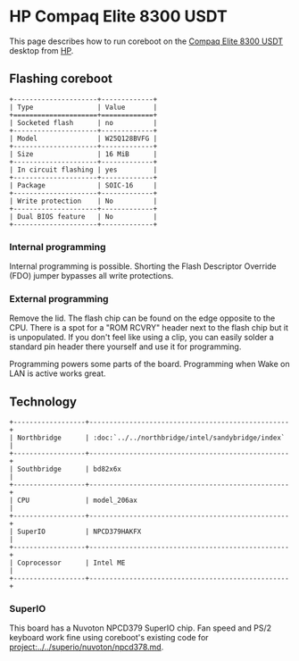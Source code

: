 # HP Compaq Elite 8300 USDT

This page describes how to run coreboot on the [Compaq Elite 8300 USDT] desktop
from [HP].

## Flashing coreboot

```{eval-rst}
+---------------------+-------------+
| Type                | Value       |
+=====================+=============+
| Socketed flash      | no          |
+---------------------+-------------+
| Model               | W25Q128BVFG |
+---------------------+-------------+
| Size                | 16 MiB      |
+---------------------+-------------+
| In circuit flashing | yes         |
+---------------------+-------------+
| Package             | SOIC-16     |
+---------------------+-------------+
| Write protection    | No          |
+---------------------+-------------+
| Dual BIOS feature   | No          |
+---------------------+-------------+
```

### Internal programming

Internal programming is possible. Shorting the Flash Descriptor Override
(FDO) jumper bypasses all write protections.

### External programming

Remove the lid. The flash chip can be found on the edge opposite to the CPU.
There is a spot for a "ROM RCVRY" header next to the flash chip but it is
unpopulated. If you don't feel like using a clip, you can easily solder
a standard pin header there yourself and use it for programming.

Programming powers some parts of the board. Programming when
Wake on LAN is active works great.

## Technology

```{eval-rst}
+------------------+--------------------------------------------------+
| Northbridge      | :doc:`../../northbridge/intel/sandybridge/index` |
+------------------+--------------------------------------------------+
| Southbridge      | bd82x6x                                          |
+------------------+--------------------------------------------------+
| CPU              | model_206ax                                      |
+------------------+--------------------------------------------------+
| SuperIO          | NPCD379HAKFX                                     |
+------------------+--------------------------------------------------+
| Coprocessor      | Intel ME                                         |
+------------------+--------------------------------------------------+
```

### SuperIO

This board has a Nuvoton NPCD379 SuperIO chip. Fan speed and PS/2 keyboard work
fine using coreboot's existing code for
<project:../../superio/nuvoton/npcd378.md>.

[Compaq Elite 8300 USDT]: https://support.hp.com/gb-en/product/hp-compaq-elite-8300-ultra-slim-pc/5232866
[HP]: https://www.hp.com/
